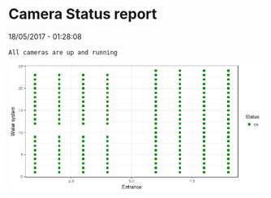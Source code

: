 Camera Status report
================
18/05/2017 - 01:28:08

    All cameras are up and running

![](camreport_files/figure-markdown_github/unnamed-chunk-2-1.png)
